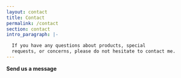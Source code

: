 ```yaml
---
layout: contact
title: Contact
permalink: /contact
section: contact
intro_paragraph: |-

  If you have any questions about products, special
  requests, or concerns, please do not hesitate to contact me.
---
```


**Send us a message**
